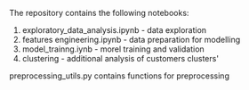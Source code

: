 The repository contains the following notebooks:
1. exploratory_data_analysis.ipynb - data exploration
2. features engineering.ipynb - data preparation for modelling
3. model_trainng.iynb - morel training and validation
4. clustering - additional analysis of customers clusters'

preprocessing_utils.py contains functions for preprocessing